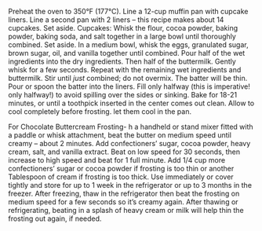 Preheat the oven to 350°F (177°C). Line a 12-cup muffin pan with cupcake liners. Line a second pan with 2 liners – this recipe makes about 14 cupcakes. Set aside.
Cupcakes: Whisk the flour, cocoa powder, baking powder, baking soda, and salt together in a large bowl until thoroughly combined. Set aside. In a medium bowl, whisk the eggs, granulated sugar, brown sugar, oil, and vanilla together until combined. Pour half of the wet ingredients into the dry ingredients. Then half of the buttermilk. Gently whisk for a few seconds. Repeat with the remaining wet ingredients and buttermilk. Stir until *just* combined; do not overmix. The batter will be thin.
Pour or spoon the batter into the liners. Fill only halfway (this is imperative! only halfway!) to avoid spilling over the sides or sinking.
Bake for 18-21 minutes, or until a toothpick inserted in the center comes out clean. Allow to cool completely before frosting.  let them cool in the pan.

For Chocolate Buttercream Frosting-
h a handheld or stand mixer fitted with a paddle or whisk attachment, beat the butter on medium speed until creamy – about 2 minutes. Add confectioners’ sugar, cocoa powder, heavy cream, salt, and vanilla extract. Beat on low speed for 30 seconds, then increase to high speed and beat for 1 full minute. Add 1/4 cup more confectioners’ sugar or cocoa powder if frosting is too thin or another Tablespoon of cream if frosting is too thick.
Use immediately or cover tightly and store for up to 1 week in the refrigerator or up to 3 months in the freezer. After freezing, thaw in the refrigerator then beat the frosting on medium speed for a few seconds so it’s creamy again. After thawing or refrigerating, beating in a splash of heavy cream or milk will help thin the frosting out again, if needed.